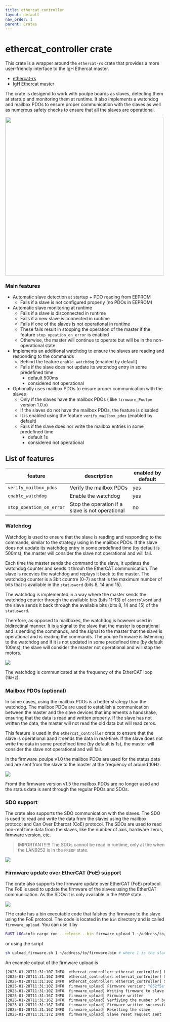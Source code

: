 ```yaml
---
title: ethercat_controller
layout: default
nav_order: 1
parent: Crates
---
```


# ethercat_controller crate

This crate is a wrapper around the `ethercat-rs` crate that provides a more user-friendly interface to the IgH Ethercat master. 

- [ethercat-rs](https://github.com/ethercat-rs/ethercat)
- [IgH Ethercat master](https://etherlab.org/en_GB/ethercat)

The crate is desigend to work with poulpe boards as slaves, detecting them at startup and monitoring them at runtime. It also implements a watchdog and mailbox PDOs to ensure proper communication with the slaves as well as numerous safety checks to ensure that all the slaves are operational.

<img src="../../images/ethercat_controller.png" width="500">


### Main features

- Automatic slave detection at startup + PDO reading from EEPROM
    - Fails if a slave is not configured properly (no PDOs in EEPROM)
- Automatic slave monitoring at runtime
    - Fails if a slave is disconnected in runtime
    - Fails if a new slave is connected in runtime
    - Fails if one of the slaves is not operational in runtime
    - These fails result in stopping the operation of the master if the feature `stop_opeation_on_error` is enabled
    - Otherwise, the master will continue to operate but will be in the non-operational state 
- Implements an additional watchdog to ensure the slaves are reading and responding to the commands
    - Behind the feature `enable_watchdog` (enabled by default)
    - Fails if the slave does not update its watchdog entry in some predefined time
        - default 500ms
        - considered not operational
- Optionally uses mailbox PDOs to ensure proper communication with the slaves 
    - Only if the slaves have the mailbox PDOs ( like `firmware_Poulpe` version 1.0.x)
    - If the slaves do not have the mailbox PDOs, the feature is disabled
    - It is enabled using the feature `verify_mailbox_pdos` (enabled by default) 
    - Fails if the slave does nor write the mailbox entries in some predefined time 
        - default 1s
        - considered not operational

## List of features

feature | description | enabled by default
--- | --- | ---
`verify_mailbox_pdos` | Verify the mailbox PDOs | yes
`enable_watchdog` | Enable the watchdog | yes
`stop_opeation_on_error` | Stop the operation if a slave is not operational | no

### Watchdog

Watchdog is used to ensure that the slave is reading and responding to the commands, similar to the strategy using in the mailbox PDOs. If the slave does not update its watchdog entry in some predefined time (by default is 500ms), the master will consider the slave not operational and will fail. 

Each time the master sends the command to the slave, it updates the watchdog counter and sends it throuh the EtherCAT communication. The slave is recevies the watchdog and replays it back to the master. The watchdog counter is a 3bit countre (0-7) as that is the maximum number of bits that is available in the `statusword` (bits 8, 14 and 15). 

The watchdog is implemented in a way where the master sends the watchdog counter through the available bits (bits 11-13) of `controlword` and the slave sends it back through the available bits (bits 8, 14 and 15) of the `statusword`. 

Therefore, as opposed to mailboxes, the watchdog is however used in bidirectinal manner. It is a signal to the slave that the master is operational and is sending the commands, and the signal to the master that the slave is operational and is reading the commands. The poulpe firmware is listenning to the watchdog and if it is not updated in some predefined time (by default 100ms), the slave will consider the master not operational and will stop the motors.

<img src="../../images/watchdog.png">

The watchdog is communicated at the frequency of the EtherCAT loop (1kHz).


### Mailbox PDOs (optional) 

In some cases, using the mailbox PDOs is a better strategy than the watchdog. The mailbox PDOs are used to establish a communication between the master and the slave devices that implements a handshake, ensuring that the data is read and written properly. If the slave has not written the data, the master will not read the old data but will read zeros. 

This feature is used in the `ethercat_controller` crate to ensure that the slave is operational aand it sends the data in real-time. If the slave does not write the data in some predefined time (by default is 1s), the master will consider the slave not operational and will fail. 

In the firmware_poulpe v1.0 the mailbox PDOs are used for the status data and are sent from the slave to the master at the frequency of around 10Hz.

<img src="../../images/mailbox.png">

Fromt the firmware version v1.5 the mailbox PDOs are no longer used and the status data is sent through the regular PDOs and SDOs.

### SDO support

The crate also supports the SDO communication with the slaves. The SDO is used to read and write the data from the slaves using the mailbox protocol and Can Over Ethercat (CoE) protocol. The SDOs are used to read non-real time data from the slaves, like the number of axis, hardware zeros, firmware version, etc. 
> IMPORTANT!!!!!
> The SDOs cannot be read in runtime, only at the when the LAN9252 is in the `PREOP` state. 

<img src="../../images/ethercat_sdo.png">

### Firmware update over EtherCAT (FoE) support

The crate also supports the firmware update over EtherCAT (FoE) protocol. The FoE is used to update the firmware of the slaves using the EtherCAT communication. As the SDOs it is only available in the `PREOP` state. 

<img src="../../images/ethercat_foe.png">

THe crate has a bin executable code that falshes the firmware to the slave using the FoE protocol. The code is located in the `bin` directory and is called `firmware_upload`. You can use it by

```bash
RUST_LOG=info cargo run --release --bin firmware_upload 1 ~/address/to/firmware.bin # where 1 is the slave number                       
```

or using the script 

```bash
sh upload_firmware.sh 1 ~/address/to/firmware.bin # where 1 is the slave number
```

An example output of the firmware upload is 

```bash
[2025-01-28T11:31:10Z INFO  ethercat_controller::ethercat_controller] Found 2 slaves
[2025-01-28T11:31:10Z INFO  ethercat_controller::ethercat_controller] Slave "RightWristOrbita3d" at position 0
[2025-01-28T11:31:10Z INFO  ethercat_controller::ethercat_controller] Slave "RightShoulderOrbita2d" at position 1
[2025-01-28T11:31:10Z INFO  firmware_upload] Firmware version: "852f5efada7000e73385cf6d69e588613eaea36b"
[2025-01-28T11:31:10Z INFO  firmware_upload] Writing firmware to slave SlavePos(1) from file firmware.bin, with size 117104
[2025-01-28T11:31:16Z INFO  firmware_upload] Firmware written
[2025-01-28T11:31:16Z INFO  firmware_upload] Verfiying the number of bytes written
[2025-01-28T11:31:16Z INFO  firmware_upload] Firmware written successfully, 117104 bytes written
[2025-01-28T11:31:16Z INFO  firmware_upload] Resetting the slave
[2025-01-28T11:31:17Z INFO  firmware_upload] Slave reset request sent
```

